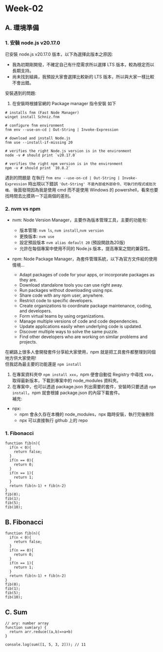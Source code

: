 # Week-02  
## A. 環境準備

### 1. 安裝 node.js v20.17.0 
已安裝 node.js v20.17.0 版本，以下為選擇此版本之原因:
- 我為初期剛開發，不確定自己有什麼需求所以選擇 LTS 版本，較為穩定而以長期支持。
- 尚未找到組員，我預設大家會選擇比較新的 LTS 版本，所以與大家一樣比較不會出錯。   

安裝遇到的問題:
1. 在安裝時根據官網的 Package manager 指令安裝 如下
```
# installs fnm (Fast Node Manager)
winget install Schniz.fnm

# configure fnm environment
fnm env --use-on-cd | Out-String | Invoke-Expression

# download and install Node.js
fnm use --install-if-missing 20

# verifies the right Node.js version is in the environment
node -v # should print `v20.17.0`

# verifies the right npm version is in the environment
npm -v # should print `10.8.2`
```
遇到的問題是 在執行 `fnm env --use-on-cd | Out-String | Invoke-Expression` 時出現以下錯誤 `'Out-String' 不是內部或外部命令、可執行的程式或批次檔。`  後面發現因為我是使用 cmd 而不是使用 Windows 的 powershell，看來也要找時間去比摸熟一下這兩個的差別。

### 2. nvm vs npm

- nvm: Node Version Manager，主要作為版本管理工具，主要的功能有:
  - 版本管理: `nvm ls`, `nvm install`,`nvm version`
  - 更換版本: `nvm use`
  - 設定預設版本 `nvm alias default 20` (預設開啟為20版)
  - 允許在每個專案中使用不同的 Node.js 版本，提高專案之間的兼容性。

- npm: Node Package Manager，為套件管理系統，以下為官方文件給的使用情境...
  - Adapt packages of code for your apps, or incorporate packages as they are.
  - Download standalone tools you can use right away.
  - Run packages without downloading using npx.
  - Share code with any npm user, anywhere.
  - Restrict code to specific developers.
  - Create organizations to coordinate package maintenance, coding, and developers.
  - Form virtual teams by using organizations.
  - Manage multiple versions of code and code dependencies.
  - Update applications easily when underlying code is updated.
  - Discover multiple ways to solve the same puzzle.
  - Find other developers who are working on similar problems and projects.

在網路上很多人會開發套件分享給大家使用，npm 就是把工具套件都整理到同個地方供大家使用!   
但我認為最主要的功能還是 `npm install`

1. 在專案資料夾中 `npm install xxx`，npm 便會自動從 Registry 中尋找 xxx，取得最新版本，下載到專案中的 node_modules 資料夾。
2. 在專案中，也可以透過 package.json 列出需要的套件，安裝時只要透過 `npm install`，npm 就會根據 package.json 的內容下載套件。  
補充:
- npx:
   - npm 會永久存在本機的 node_modules，npx 臨時安裝，執行完後刪除
   - npx 可以直接執行 github 上的 repo


### 1. Fibonacci

```
function fib(n){
  if(n < 0){
    return false;
  }
  if(n == 0){
    return 0;
  }
  if(n == 1){
    return 1;
  }
  return fib(n-1) + fib(n-2)
}
fib(0);
fib(1);
fib(5);
fib(10);
```

## B. Fibonacci

```
function fib(n){
  if(n < 0){
    return false;
  }
  if(n == 0){
    return 0;
  }
  if(n == 1){
    return 1;
  }
  return fib(n-1) + fib(n-2)
}
fib(0);
fib(1);
fib(5);
fib(10);
```

## C. Sum
```
// ary: number array
function sum(ary) {
  return arr.reduce((a,b)=>a+b)
}

console.log(sum([1, 5, 3, 2])); // 11
```



